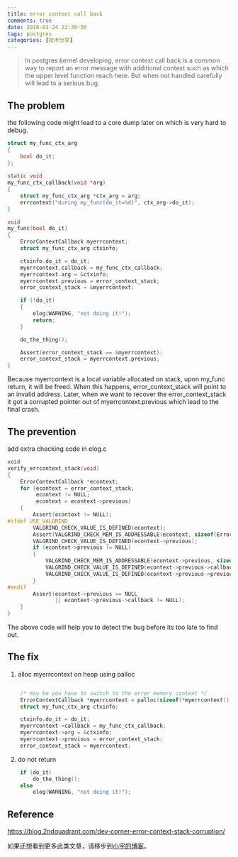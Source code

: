 ```yaml
---
title: error context call back
comments: true
date: 2018-02-24 22:39:56
tags: postgres
categories: [技术分享]
---
```


> In postgres kernel developing, error context call back is a common way to report an error message with additional context such as which the upper level function reach here. But when not handled carefully will lead to a serious bug.

The problem
-------------

the following code might lead to a core dump later on which is very hard to debug.

```c
struct my_func_ctx_arg
{
    bool do_it;
};
 
static void
my_func_ctx_callback(void *arg)
{
    struct my_func_ctx_arg *ctx_arg = arg;
    errcontext("during my_func(do_it=%d)", ctx_arg->do_it);
}

void
my_func(bool do_it)
{
    ErrorContextCallback myerrcontext;
    struct my_func_ctx_arg ctxinfo;

    ctxinfo.do_it = do_it;
    myerrcontext.callback = my_func_ctx_callback;
    myerrcontext.arg = &ctxinfo;
    myerrcontext.previous = error_context_stack;
    error_context_stack = &myerrcontext;

    if (!do_it)
    {
        elog(WARNING, "not doing it!");
        return;
    }

    do_the_thing();

    Assert(error_context_stack == &myerrcontext);
    error_context_stack = myerrcontext.previous;
}

```
Because myerrcontext is a local variable allocated on stack, upon my_func return, it will be freed. When this happens, error_context_stack will point to an invalid address. Later, when we want to recover the error_context_stack it got a corrupted pointer out of myerrcontext.previous which lead to the final crash.

The prevention
---------------

add extra checking code in elog.c
```c
void
verify_errcontext_stack(void)
{
    ErrorContextCallback *econtext;
    for (econtext = error_context_stack;
         econtext != NULL;
         econtext = econtext->previous)
    {
        Assert(econtext != NULL);
#ifdef USE_VALGRIND
        VALGRIND_CHECK_VALUE_IS_DEFINED(econtext);
        Assert(VALGRIND_CHECK_MEM_IS_ADDRESSABLE(econtext, sizeof(ErrorContextCallback)) == 0);
        VALGRIND_CHECK_VALUE_IS_DEFINED(econtext->previous);
        if (econtext->previous != NULL)
        {
            VALGRIND_CHECK_MEM_IS_ADDRESSABLE(econtext->previous, sizeof(ErrorContextCallback));
            VALGRIND_CHECK_VALUE_IS_DEFINED(econtext->previous->callback);
            VALGRIND_CHECK_VALUE_IS_DEFINED(econtext->previous->previous);
        }
#endif
        Assert(econtext->previous == NULL
               || econtext->previous->callback != NULL);
    }
}
```
The above code will help you to detect the bug before its too late to find out.

The fix
----------
1. alloc myerrcontext on heap using palloc
```c

    /* may be you have to switch to the error memory context */
    ErrorContextCallback *myerrcontext = palloc(sizeof(*myerrcontext));
    struct my_func_ctx_arg ctxinfo;

    ctxinfo.do_it = do_it;
    myerrcontext->callback = my_func_ctx_callback;
    myerrcontext->arg = &ctxinfo;
    myerrcontext->previous = error_context_stack;
    error_context_stack = myerrcontext;
```
2. do not return
```c
    if (do_it)
        do_the_thing();
    else
        elog(WARNING, "not doing it!");
```

Reference
-----------

https://blog.2ndquadrant.com/dev-corner-error-context-stack-corruption/

如果还想看到更多此类文章，请移步到[小宇的博客](http://shenyu.wiki)。
